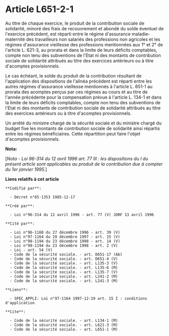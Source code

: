 # Article L651-2-1

Au titre de chaque exercice, le produit de la contribution sociale de solidarité, minoré des frais de recouvrement et abondé
du solde éventuel de l'exercice précédent, est réparti entre le régime d'assurance maladie-maternité des travailleurs non
salariés des professions non agricoles et les régimes d'assurance vieillesse des professions mentionnées aux 1° et 2° de
l'article L. 621-3, au prorata et dans la limite de leurs déficits comptables, compte non tenu des subventions de l'Etat ni
des montants de contribution sociale de solidarité attribués au titre des exercices antérieurs ou à titre d'acomptes
provisionnels.

Le cas échéant, le solde du produit de la contribution résultant de l'application des dispositions de l'alinéa précédent est
réparti entre les autres régimes d'assurance vieillesse mentionnés à l'article L. 651-1 au prorata des acomptes perçus par
ces régimes au cours et au titre de l'année précédente pour la compensation prévue à l'article L. 134-1 et dans la limite de
leurs déficits comptables, compte non tenu des subventions de l'Etat ni des montants de contribution sociale de solidarité
attribués au titre des exercices antérieurs ou à titre d'acomptes provisionnels.

Un arrêté du ministre chargé de la sécurité sociale et du ministre chargé du budget fixe les montants de contribution sociale
de solidarité ainsi répartis entre les régimes bénéficiaires. Cette répartition peut faire l'objet d'acomptes provisionnels.

**Nota:**

[*Nota - Loi 96-314 du 12 avril 1996 art. 77 III : les dispositions du I du présent article sont applicables au produit de la
contribution due à compter du 1er janvier 1995.*]

**Liens relatifs à cet article**

	**Codifié par**:

	  - Décret n°85-1353 1985-12-17

	**Créé par**:

	  - Loi n°96-314 du 12 avril 1996 - art. 77 (V) JORF 13 avril 1996

	**Cité par**:

	  - Loi n°96-1160 du 27 décembre 1996 - art. 39 (V)
	  - Loi n°97-1164 du 19 décembre 1997 - art. 15 (V)
	  - Loi n°98-1194 du 23 décembre 1998 - art. 14 (V)
	  - Loi n°98-1194 du 23 décembre 1998 - art. 2 (V)
	  - Loi - art. 54 (V)
	  - Code de la sécurité sociale. - art. D651-17 (Ab)
	  - Code de la sécurité sociale. - art. D651-4 (V)
	  - Code de la sécurité sociale. - art. L135-3 (V)
	  - Code de la sécurité sociale. - art. L135-6 (M)
	  - Code de la sécurité sociale. - art. L135-7 (V)
	  - Code de la sécurité sociale. - art. L241-2 (M)
	  - Code de la sécurité sociale. - art. L241-3 (M)

	**Liens**:

	  - SPEC_APPLI: Loi n°97-1164 1997-12-19 art. 15 I : conditions d'application

	**Cite**:

	  - Code de la sécurité sociale. - art. L134-1 (M)
	  - Code de la sécurité sociale. - art. L621-3 (M)
	  - Code de la sécurité sociale. - art. L651-1 (M)
